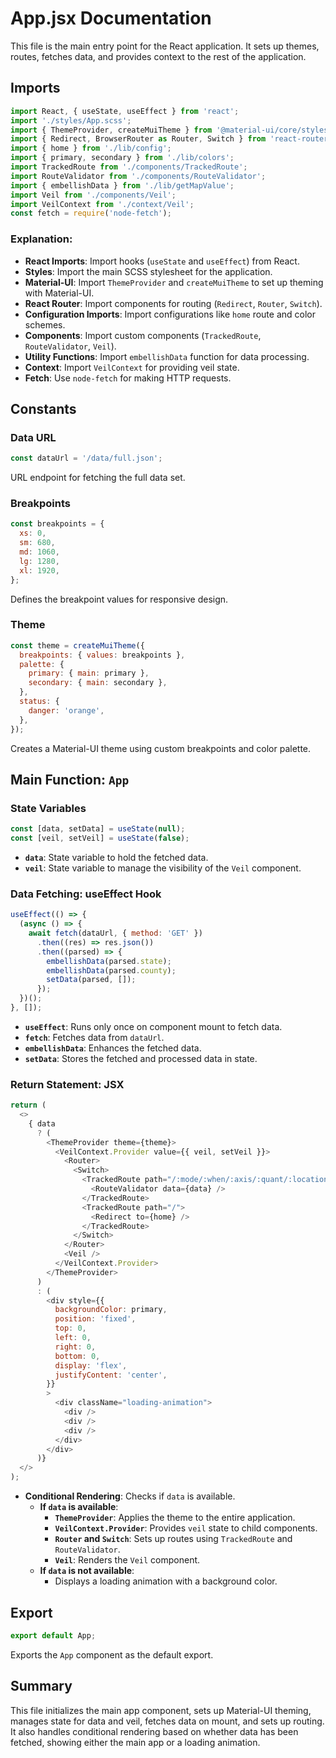 # App.jsx Documentation

This file is the main entry point for the React application. It sets up themes, routes, fetches data, and provides context to the rest of the application.

## Imports

```javascript
import React, { useState, useEffect } from 'react';
import './styles/App.scss';
import { ThemeProvider, createMuiTheme } from '@material-ui/core/styles';
import { Redirect, BrowserRouter as Router, Switch } from 'react-router-dom';
import { home } from './lib/config';
import { primary, secondary } from './lib/colors';
import TrackedRoute from './components/TrackedRoute';
import RouteValidator from './components/RouteValidator';
import { embellishData } from './lib/getMapValue';
import Veil from './components/Veil';
import VeilContext from './context/Veil';
const fetch = require('node-fetch');
```

### Explanation:

- **React Imports**: Import hooks (`useState` and `useEffect`) from React.
- **Styles**: Import the main SCSS stylesheet for the application.
- **Material-UI**: Import `ThemeProvider` and `createMuiTheme` to set up theming with Material-UI.
- **React Router**: Import components for routing (`Redirect`, `Router`, `Switch`).
- **Configuration Imports**: Import configurations like `home` route and color schemes.
- **Components**: Import custom components (`TrackedRoute`, `RouteValidator`, `Veil`).
- **Utility Functions**: Import `embellishData` function for data processing.
- **Context**: Import `VeilContext` for providing veil state.
- **Fetch**: Use `node-fetch` for making HTTP requests.

## Constants

### Data URL

```javascript
const dataUrl = '/data/full.json';
```

URL endpoint for fetching the full data set.

### Breakpoints

```javascript
const breakpoints = {
  xs: 0,
  sm: 680,
  md: 1060,
  lg: 1280,
  xl: 1920,
};
```

Defines the breakpoint values for responsive design.

### Theme

```javascript
const theme = createMuiTheme({
  breakpoints: { values: breakpoints },
  palette: {
    primary: { main: primary },
    secondary: { main: secondary },
  },
  status: {
    danger: 'orange',
  },
});
```

Creates a Material-UI theme using custom breakpoints and color palette.

## Main Function: `App`

### State Variables

```javascript
const [data, setData] = useState(null);
const [veil, setVeil] = useState(false);
```

- **`data`**: State variable to hold the fetched data.
- **`veil`**: State variable to manage the visibility of the `Veil` component.

### Data Fetching: useEffect Hook

```javascript
useEffect(() => {
  (async () => {
    await fetch(dataUrl, { method: 'GET' })
      .then((res) => res.json())
      .then((parsed) => {
        embellishData(parsed.state);
        embellishData(parsed.county);
        setData(parsed, []);
      });
  })();
}, []);
```

- **`useEffect`**: Runs only once on component mount to fetch data.
- **`fetch`**: Fetches data from `dataUrl`.
- **`embellishData`**: Enhances the fetched data.
- **`setData`**: Stores the fetched and processed data in state.

### Return Statement: JSX

```javascript
return (
  <>
    { data
      ? (
        <ThemeProvider theme={theme}>
          <VeilContext.Provider value={{ veil, setVeil }}>
            <Router>
              <Switch>
                <TrackedRoute path="/:mode/:when/:axis/:quant/:location">
                  <RouteValidator data={data} />
                </TrackedRoute>
                <TrackedRoute path="/">
                  <Redirect to={home} />
                </TrackedRoute>
              </Switch>
            </Router>
            <Veil />
          </VeilContext.Provider>
        </ThemeProvider>
      )
      : (
        <div style={{
          backgroundColor: primary,
          position: 'fixed',
          top: 0,
          left: 0,
          right: 0,
          bottom: 0,
          display: 'flex',
          justifyContent: 'center',
        }}
        >
          <div className="loading-animation">
            <div />
            <div />
            <div />
          </div>
        </div>
      )}
  </>
);
```

- **Conditional Rendering**: Checks if `data` is available.
  - **If `data` is available**:
    - **`ThemeProvider`**: Applies the theme to the entire application.
    - **`VeilContext.Provider`**: Provides `veil` state to child components.
    - **`Router` and `Switch`**: Sets up routes using `TrackedRoute` and `RouteValidator`.
    - **`Veil`**: Renders the `Veil` component.
  - **If `data` is not available**:
    - Displays a loading animation with a background color.

## Export

```javascript
export default App;
```

Exports the `App` component as the default export.

## Summary

This file initializes the main app component, sets up Material-UI theming, manages state for data and veil, fetches data on mount, and sets up routing. It also handles conditional rendering based on whether data has been fetched, showing either the main app or a loading animation.